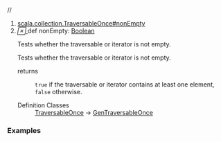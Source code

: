 //
<ol>
<li><a href="https://www.scala-lang.org/api/2.12.3/scala/collection/mutable/ArrayBuffer.html#nonEmpty:Boolean">scala.collection.TraversableOnce#nonEmpty</a></li>
<li name="scala.collection.TraversableOnce#nonEmpty" visbl="pub" class="indented0 " data-isabs="false" fullcomment="yes" group="Ungrouped"> <a id="nonEmpty:Boolean"></a> <span class="permalink"> <a href="../../../scala/collection/mutable/ArrayBuffer.html#nonEmpty:Boolean" title="Permalink"> <i class="material-icons"></i> </a> </span> <span class="modifier_kind"> <span class="modifier"></span> <span class="kind">def</span> </span> <span class="symbol"> <span class="name">nonEmpty</span><span class="result">: <a href="../../Boolean.html" class="extype" name="scala.Boolean">Boolean</a></span> </span> <p class="shortcomment cmt">Tests whether the traversable or iterator is not empty.</p>
 <div class="fullcomment">
  <div class="comment cmt">
   <p>Tests whether the traversable or iterator is not empty. </p>
  </div>
  <dl class="paramcmts block">
   <dt>
    returns
   </dt>
   <dd class="cmt">
    <p><code>true</code> if the traversable or iterator contains at least one element, <code>false</code> otherwise.</p>
   </dd>
  </dl>
  <dl class="attributes block"> 
   <dt>
    Definition Classes
   </dt>
   <dd>
    <a href="../TraversableOnce.html" class="extype" name="scala.collection.TraversableOnce">TraversableOnce</a> → 
    <a href="../GenTraversableOnce.html" class="extype" name="scala.collection.GenTraversableOnce">GenTraversableOnce</a>
   </dd>
  </dl>
 </div> </li>
        </ol>


### Examples
















